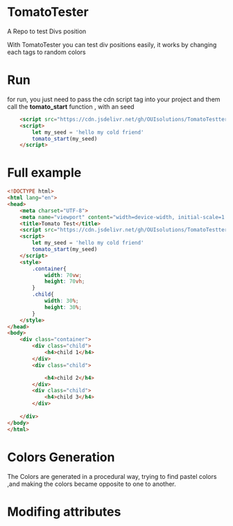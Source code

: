 # TomatoTester
A Repo to test Divs position

With TomatoTester you can test div positions easily,
it works by changing each tags to random colors


# Run 
for run, you just need to pass the cdn script tag into your project 
and them call the **tomato_start** function , with an seed

```html
    <script src="https://cdn.jsdelivr.net/gh/OUIsolutions/TomatoTestter@main/versions/tomato_tester0.93.js"></script>
    <script>
        let my_seed = 'hello my cold friend'
        tomato_start(my_seed)
    </script>

```

# Full example

```html
<!DOCTYPE html>
<html lang="en">
<head>
    <meta charset="UTF-8">
    <meta name="viewport" content="width=device-width, initial-scale=1.0">
    <title>Tomato Test</title>
    <script src="https://cdn.jsdelivr.net/gh/OUIsolutions/TomatoTestter@main/versions/tomato_tester0.93.js"></script>
    <script>
        let my_seed = 'hello my cold friend'
        tomato_start(my_seed)
    </script>
    <style>
        .container{
            width: 70vw;
            height: 70vh;
        }
        .child{
            width: 30%;
            height: 30%;
        }
    </style>
</head>
<body>
    <div class="container">
        <div class="child">
            <h4>child 1</h4>
        </div>
        <div class="child">

            <h4>child 2</h4>
        </div>
        <div class="child">
            <h4>child 3</h4>
        </div>
   
    </div>
</body>
</html>
```
# Colors Generation
The Colors are generated in a procedural way, trying to find pastel colors ,and making the 
colors became opposite to one to another.
# Modifing attributes
